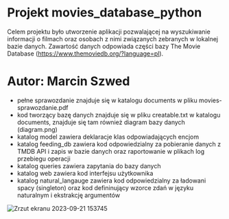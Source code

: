 # Projekt movies_database_python
Celem projektu było utworzenie aplikacji pozwalającej na wyszukiwanie informacji o filmach oraz osobach z nimi związanych zebranych w lokalnej bazie danych.
Zawartość danych odpowiada części bazy The Movie Database (https://www.themoviedb.org/?language=pl).

# Autor: Marcin Szwed

* pełne sprawozdanie znajduje się w katalogu documents w pliku movies-sprawozdanie.pdf
* kod tworzący bazę danych znajduje się w pliku creatable.txt w katalogu documents, znajduje się tam również diagram bazy danych (diagram.png)
* katalog model zawiera deklaracje klas odpowiadających encjom
* katalog feeding_db zawiera kod odpowiedzialny za pobieranie danych z TMDB API i zapis w bazie danych oraz raportowanie w plikach log przebiegu operacji
* katalog queries zawiera zapytania do bazy danych
* katalog web zawiera kod interfejsu użytkownika
* katalog natural_langauge zawiera kod odpowiedzialny za ładowani spacy (singleton) oraz kod defininujący wzorce zdań w języku naturalnym i ekstrakcję argumentów

![Zrzut ekranu 2023-09-21 153745](https://github.com/mrszwed/movies_database_python/assets/92521696/c2fec595-da65-4664-a5c1-8a0d1fda962a)
